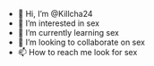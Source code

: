- 👋 Hi, I’m @Killcha24
- 👀 I’m interested in sex
- 🌱 I’m currently learning sex
- 💞️ I’m looking to collaborate on sex
- 📫 How to reach me look for sex

<!---
Killcha24/Killcha24 is a ✨ special ✨ repository because its `README.md` (this file) appears on your GitHub profile.
You can click the Preview link to take a look at your changes.
--->
